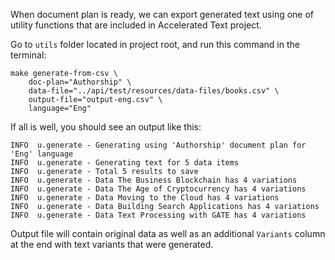 When document plan is ready, we can export generated text using one of utility functions that are included in Accelerated Text project.

Go to `utils` folder located in project root, and run this command in the terminal:

```
make generate-from-csv \
    doc-plan="Authorship" \
    data-file="../api/test/resources/data-files/books.csv" \
    output-file="output-eng.csv" \
    language="Eng"
```

If all is well, you should see an output like this:

```
INFO  u.generate - Generating using 'Authorship' document plan for 'Eng' language
INFO  u.generate - Generating text for 5 data items
INFO  u.generate - Total 5 results to save
INFO  u.generate - Data The Business Blockchain has 4 variations
INFO  u.generate - Data The Age of Cryptocurrency has 4 variations
INFO  u.generate - Data Moving to the Cloud has 4 variations
INFO  u.generate - Data Building Search Applications has 4 variations
INFO  u.generate - Data Text Processing with GATE has 4 variations
```

Output file will contain original data as well as an additional `Variants` column at the end with text variants that were generated.
